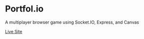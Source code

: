 # Portfol.io
A multiplayer browser game using Socket.IO, Express, and Canvas

[Live Site](https://quack-chat.herokuapp.com/)
